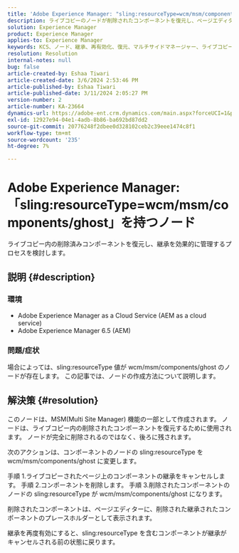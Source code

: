 ```yaml
---
title: 'Adobe Experience Manager: "sling:resourceType=wcm/msm/components/ghost"を持つノード'
description: ライブコピーのノードが削除されたコンポーネントを復元し、ページエディターで継承を管理する方法を理解します。
solution: Experience Manager
product: Experience Manager
applies-to: Experience Manager
keywords: KCS、ノード、継承、再有効化、復元、マルチサイドマネージャー、ライブコピー、コンポーネント、プレースホルダー
resolution: Resolution
internal-notes: null
bug: false
article-created-by: Eshaa Tiwari
article-created-date: 3/6/2024 2:53:46 PM
article-published-by: Eshaa Tiwari
article-published-date: 3/11/2024 2:05:27 PM
version-number: 2
article-number: KA-23664
dynamics-url: https://adobe-ent.crm.dynamics.com/main.aspx?forceUCI=1&pagetype=entityrecord&etn=knowledgearticle&id=5deea651-c9db-ee11-904d-6045bd006b4b
exl-id: 12927e94-04e1-4adb-8b86-ba692bd87dd2
source-git-commit: 20776248f2dbee0d328102ceb2c39eee1474c8f1
workflow-type: tm+mt
source-wordcount: '235'
ht-degree: 7%

---
```


# Adobe Experience Manager:「sling:resourceType=wcm/msm/components/ghost」を持つノード


ライブコピー内の削除済みコンポーネントを復元し、継承を効果的に管理するプロセスを検討します。

## 説明 {#description}


### 環境

- Adobe Experience Manager as a Cloud Service (AEM as a cloud service)
- Adobe Experience Manager 6.5 (AEM)


### 問題/症状

場合によっては、sling:resourceType 値が wcm/msm/components/ghost のノードが存在します。 この記事では、ノードの作成方法について説明します。


## 解決策 {#resolution}


このノードは、MSM(Multi Site Manager) 機能の一部として作成されます。 ノードは、ライブコピー内の削除されたコンポーネントを復元するために使用されます。 ノードが完全に削除されるのではなく、後ろに残されます。

次のアクションは、コンポーネントのノードの sling:resourceType を wcm/msm/components/ghost に変更します。

手順 1.ライブコピーされたページ上のコンポーネントの継承をキャンセルします。
手順 2.コンポーネントを削除します。
手順 3.削除されたコンポーネントのノードの sling:resourceType が wcm/msm/components/ghost になります。

削除されたコンポーネントは、ページエディターに、削除された継承されたコンポーネントのプレースホルダーとして表示されます。

継承を再度有効にすると、sling:resourceType を含むコンポーネントが継承がキャンセルされる前の状態に戻ります。
